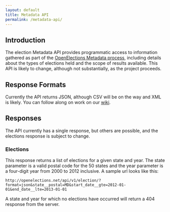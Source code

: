 ```yaml
---
layout: default
title: Metadata API
permalink: /metadata-api/
---
```


## Introduction

The election Metadata API provides programmatic access to information gathered as part of the [OpenElections Metadata process](http://docs.openelections.net/getting-involved/), including details about the types of elections held and the scope of results available. This API is likely to change, although not substantially, as the project proceeds.

## Response Formats

Currently the API returns JSON, although CSV will be on the way and XML is likely. You can follow along on work on our [wiki](https://github.com/openelections/specs).

## Responses

The API currently has a single response, but others are possible, and the elections response is subject to change.

### Elections

This response returns a list of elections for a given state and year. The state parameter is a valid postal code for the 50 states and the year parameter is a four-digit year from 2000 to 2012 inclusive. A sample url looks like this:

  `http://openelections.net/api/v1/election/?format=json&state__postal=MD&start_date__gte=2012-01-01&end_date__lte=2013-01-01`
  
A state and year for which no elections have occurred will return a 404 response from the server.
